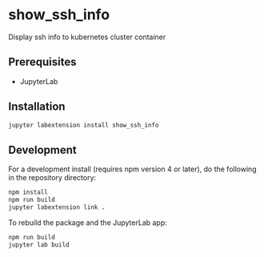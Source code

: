 # show_ssh_info

Display ssh info to kubernetes cluster container


## Prerequisites

* JupyterLab

## Installation

```bash
jupyter labextension install show_ssh_info
```

## Development

For a development install (requires npm version 4 or later), do the following in the repository directory:

```bash
npm install
npm run build
jupyter labextension link .
```

To rebuild the package and the JupyterLab app:

```bash
npm run build
jupyter lab build
```


